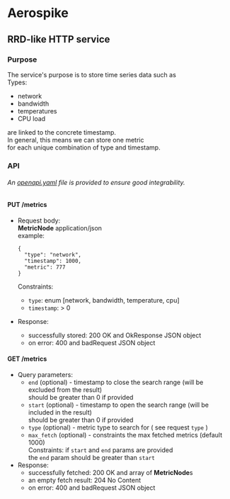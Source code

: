 # Aerospike

## RRD-like HTTP service

### Purpose

The service's purpose is to store time series data such as   
Types:
* network 
* bandwidth
* temperatures 
* CPU load   

are linked to the concrete timestamp.  
In general, this means we can store one metric  
for each unique combination of type and timestamp.

### API
###### An [openapi.yaml](openapi/openapi.yaml) file is provided to ensure good integrability.

#### PUT /metrics
- Request body:  
  **MetricNode**  application/json  
  example:
  ```
  {
    "type": "network",
    "timestamp": 1000,
    "metric": 777
  }
  ```
  Constraints:  
    - `type`: enum [network, bandwidth, temperature, cpu]
    - `timestamp`: > 0
  
- Response:
  - successfully stored: 200 OK and OkResponse JSON object
  - on error: 400 and badRequest JSON object

#### GET /metrics
- Query parameters:
  - `end` (optional) - timestamp to close the search range (will be excluded from the result)  
    should be greater than 0 if provided
  - `start` (optional) - timestamp to open the search range (will be included in the result)  
    should be greater than 0 if provided
  - `type` (optional) - metric type to search for ( see request `type` ) 
  - `max_fetch` (optional) - constraints the max fetched metrics (default 1000)  
  Constraints: if `start` and `end` params are provided   
  the `end` param should be greater than `start` 
- Response:
  - successfully fetched: 200 OK and array of **MetricNode**s
  - an empty fetch result: 204 No Content
  - on error: 400 and badRequest JSON object 